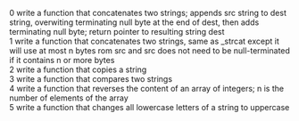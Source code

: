 0 write a function that concatenates two strings; appends src string to dest string, overwiting terminating null byte at the end of dest, then adds terminating null byte; return pointer to resulting string dest  
1 write a function that concatenates two strings, same as _strcat except it will use at most n bytes rom src and src does not need to be null-terminated if it contains n or more bytes  
2 write a function that copies a string  
3 write a function that compares two strings  
4 write a function that reverses the content of an array of integers; n is the number of elements of the array  
5 write a function that changes all lowercase letters of a string to uppercase  
